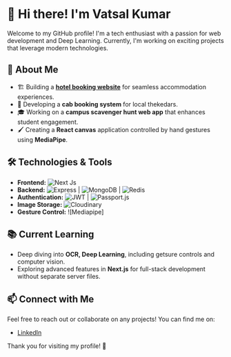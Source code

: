 # 👋 Hi there! I'm Vatsal Kumar

Welcome to my GitHub profile! I'm a tech enthusiast with a passion for web development and Deep Learning. Currently, I'm working on exciting projects that leverage modern technologies. 

## 🌟 About Me
- 🏗️ Building a **[hotel booking website](#)** for seamless accommodation experiences.
- 🚕 Developing a **cab booking system** for local thekedars.
- 🎓 Working on a **campus scavenger hunt web app** that enhances student engagement.
- 🖌️ Creating a **React canvas** application controlled by hand gestures using **MediaPipe**.

## 🛠️ Technologies & Tools
- **Frontend:** ![Next Js](https://img.shields.io/badge/React-61DAFB?style=flat&logo=react&logoColor=black)
- **Backend:** ![Express](https://img.shields.io/badge/Express-404D59?style=flat&logo=express&logoColor=white) | ![MongoDB](https://img.shields.io/badge/MongoDB-47A248?style=flat&logo=mongodb&logoColor=white) | ![Redis](https://img.shields.io/badge/Redis-DC382D?style=flat&logo=redis&logoColor=white)
- **Authentication:** ![JWT](https://img.shields.io/badge/JWT-000000?style=flat&logo=json-web-tokens&logoColor=white) | ![Passport.js](https://img.shields.io/badge/passport.js-8B4C39?style=flat&logo=passport&logoColor=white)
- **Image Storage:** ![Cloudinary](https://img.shields.io/badge/Cloudinary-3F6DC2?style=flat&logo=cloudinary&logoColor=white)
- **Gesture Control:** ![Mediapipe]

## 📚 Current Learning
- Deep diving into **OCR, Deep Learning**, including getsure controls and computer vision.
- Exploring advanced features in **Next.js** for full-stack development without separate server files.

## 📫 Connect with Me
Feel free to reach out or collaborate on any projects! You can find me on:
- [LinkedIn](https://www.linkedin.com/in/vatsal-kumar-61492627b/)

Thank you for visiting my profile! 🚀

